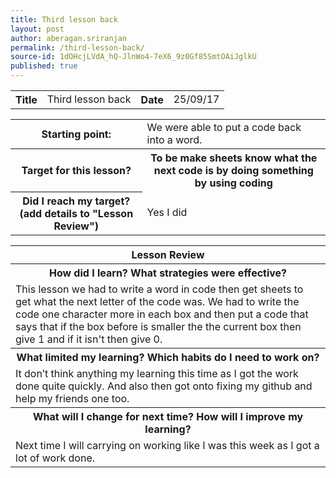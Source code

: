 ```yaml
---
title: Third lesson back
layout: post
author: aberagan.sriranjan
permalink: /third-lesson-back/
source-id: 1dOHcjLVdA_hQ-JlnWo4-7eX6_9z0Gf85SmtOAiJglkU
published: true
---
```

<table>
  <tr>
    <th>Title</th>
    <td>Third lesson back</td>
    <th>Date</th>
    <td>25/09/17</td>
  </tr>
</table>


<table>
  <tr>
    <th>Starting point:</th>
    <td>We were able to put a code back into a word.</td>
  </tr>
  <tr>
    <th>Target for this lesson?</th>
    <th>To be make sheets know what the next code is by doing something by using coding </th>
  </tr>
  <tr>
    <th>Did I reach my target? 
(add details to "Lesson Review")</th>
    <td> Yes I did</td>
  </tr>
</table>


<table>
  <tr>
    <th>Lesson Review</th>
  </tr>
  <tr>
    <th>How did I learn? What strategies were effective? </th>
  </tr>
  <tr>
    <td>This lesson we had to write a word in code then get sheets to get what the next letter of the code was. We had to write the code one character more in each box and then put a code that says that if the box before is smaller the the current box then give 1 and if it isn't then give 0.</td>
  </tr>
  <tr>
    <th>What limited my learning? Which habits do I need to work on? </th>
  </tr>
  <tr>
    <td>It don’t think anything my learning this time as I got the work done quite quickly. And also then got onto fixing my github and help my friends one too. </td>
  </tr>
  <tr>
    <th>What will I change for next time? How will I improve my learning?</th>
  </tr>
  <tr>
    <td>Next time I will carrying on working like I was this week as I got a lot of work done. </td>
  </tr>
</table>


